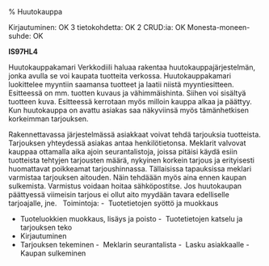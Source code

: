 % Huutokauppa
<!-- Arvosanamaksimi: 5 -->
<!-- Vaikeustaso: Haastavampi -->
<comment>
Kirjautuminen:        OK
3 tietokohdetta:      OK
2 CRUD:ia:            OK
Monesta-moneen-suhde: OK
</comment>

**IS97HL4**

Huutokauppakamari Verkkodiili haluaa rakentaa huutokauppajärjestelmän,
jonka avulla se voi kaupata tuotteita verkossa. Huutokauppakamari
luokittelee myyntiin saamansa tuotteet ja laatii niistä myyntiesitteen.
Esitteessä on mm. tuotten kuvaus ja vähimmäishinta. Siihen voi sisältyä
tuotteen kuva. Esitteessä kerrotaan myös milloin kauppa alkaa ja
päättyy. Kun huutokauppa on avattu asiakas saa näkyviinsä myös
tämänhetkisen korkeimman tarjouksen.

Rakennettavassa järjestelmässä asiakkaat voivat tehdä tarjouksia
tuotteista. Tarjouksen yhteydessä asiakas antaa henkilötietonsa.
Meklarit valvovat kauppaa ottamalla aika ajoin seurantalistoja, joissa
pitäisi käydä esiin tuotteista tehtyjen tarjousten määrä, nykyinen
korkein tarjous ja erityisesti huomattavat poikkeamat tarjoushinnassa.
Tällaisissa tapauksissa meklari varmistaa tarjouksen aitouden. Näin
tehdäään myös aina ennen kaupan sulkemista. Varmistus voidaan hoitaa
sähköpostitse. Jos huutokaupan päättyessä viimeisin tarjous ei ollut
aito myydään tavara edelliselle tarjoajalle, jne.
 
Toimintoja:
-  Tuotetietojen syöttö ja muokkaus
-  Tuoteluokkien muokkaus, lisäys ja poisto
-  Tuotetietojen katselu ja tarjouksen teko
-  Kirjautuminen
-  Tarjouksen tekeminen
-  Meklarin seurantalista
-  Lasku asiakkaalle
-  Kaupan sulkeminen
